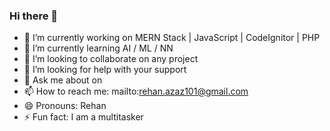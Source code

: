 ### Hi there 👋
- 🔭 I’m currently working on MERN Stack | JavaScript | CodeIgnitor | PHP
- 🌱 I’m currently learning AI / ML / NN
- 👯 I’m looking to collaborate on any project
- 🤔 I’m looking for help with your support
- 💬 Ask me about on 
- 📫 How to reach me: mailto:rehan.azaz101@gmail.com
- 😄 Pronouns: Rehan
- ⚡ Fun fact: I am a multitasker
